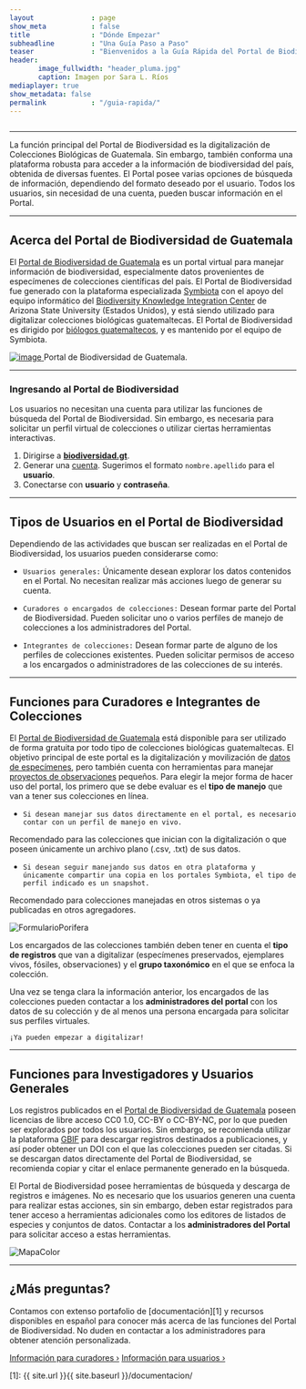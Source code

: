 ```yaml
---
layout              : page
show_meta           : false
title               : "Dónde Empezar"
subheadline         : "Una Guía Paso a Paso"
teaser              : "Bienvenidos a la Guía Rápida del Portal de Biodiversidad de Guatemala. En esta sección pueden encontrar los primeros pasos para utilizar esta plataforma especializada en información de biodiversidad."
header: 
       image_fullwidth: "header_pluma.jpg"
       caption: Imagen por Sara L. Ríos
mediaplayer: true
show_metadata: false           
permalink           : "/guia-rapida/"
---
```


<img class="t60" src="{{ site.urlimg }}biodiversidadgt.jpg" alt="">

---

La función principal del Portal de Biodiversidad es la digitalización de Colecciones Biológicas de Guatemala. Sin embargo, también conforma una plataforma robusta para acceder a la información de biodiversidad del país, obtenida de diversas fuentes. El Portal posee varias opciones de búsqueda de información, dependiendo del formato deseado por el usuario. Todos los usuarios, sin necesidad de una cuenta, pueden buscar información en el Portal.

---

## Acerca del Portal de Biodiversidad de Guatemala

El [Portal de Biodiversidad de Guatemala](https://biodiversidad.gt) es un portal virtual para manejar información de biodiversidad, especialmente datos provenientes de especímenes de colecciones científicas del país. El Portal de Biodiversidad fue generado con la plataforma especializada [Symbiota](https://symbiota.org/es) con el apoyo del equipo informático del [Biodiversity Knowledge Integration Center](https://biokic.asu.edu/) de Arizona State University (Estados Unidos), y está siendo utilizado para digitalizar colecciones biológicas guatemaltecas. El Portal de Biodiversidad es dirigido por [biólogos guatemaltecos](https://biodiversidadgt.github.io/docs/contactos/), y es mantenido por el equipo de Symbiota.

[![image](https://github.com/biodiversidadgt/docs/blob/gh-pages/images/Portal.jpg?raw=true)
](https://biodiversidad.gt)
Portal de Biodiversidad de Guatemala.

----

### Ingresando al Portal de Biodiversidad

Los usuarios no necesitan una cuenta para utilizar las funciones de búsqueda del Portal de Biodiversidad. Sin embargo, es necesaria para solicitar un perfil virtual de colecciones o utilizar ciertas herramientas interactivas. 

1. Dirigirse a [**biodiversidad.gt**](https://biodiversidad.gt).
1. Generar una [cuenta](https://biodiversidad.gt/portal/profile/newprofile.php). Sugerimos el formato `nombre.apellido` para el **usuario**.
1. Conectarse con **usuario** y **contraseña**.

---

## Tipos de Usuarios en el Portal de Biodiversidad

Dependiendo de las actividades que buscan ser realizadas en el Portal de Biodiversidad, los usuarios pueden considerarse como:

- `Usuarios generales:` Únicamente desean explorar los datos contenidos en el Portal. No necesitan realizar más acciones luego de generar su cuenta.

- `Curadores o encargados de colecciones:` Desean formar parte del Portal de Biodiversidad. Pueden solicitar uno o varios perfiles de manejo de colecciones a los administradores del Portal.

- `Integrantes de colecciones:` Desean formar parte de alguno de los perfiles de colecciones existentes. Pueden solicitar permisos de acceso a los encargados o administradores de las colecciones de su interés.

---

## Funciones para Curadores e Integrantes de Colecciones

El [Portal de Biodiversidad de Guatemala](https://biodiversidad.gt) está disponible para ser utilizado de forma gratuita por todo tipo de colecciones biológicas guatemaltecas. El objetivo principal de este portal es la digitalización y movilización de [datos de especímenes](https://biodiversidad.gt/portal/collections/list.php?db=21&hasimages=1&taxa=Solanaceae&usethes=1&taxontype=2), pero también cuenta con herramientas para manejar [proyectos de observaciones](https://biodiversidad.gt/portal/collections/list.php?db=7&reset=1&country=Guatemala&state=&county=) pequeños. Para elegir la mejor forma de hacer uso del portal, los primero que se debe evaluar es el **tipo de manejo** que van a tener sus colecciones en línea.

- `Si desean manejar sus datos directamente en el portal, es necesario contar con un perfil de manejo en vivo.`

Recomendado para las colecciones que inician con la digitalización o que poseen únicamente un archivo plano (.csv, .txt) de sus datos.

- `Si desean seguir manejando sus datos en otra plataforma y únicamente compartir una copia en los portales Symbiota, el tipo de perfil indicado es un snapshot.`

Recomendado para colecciones manejadas en otros sistemas o ya publicadas en otros agregadores.

![FormularioPorifera](https://github.com/biodiversidadgt/docs/assets/69399374/a994435a-493c-41a2-8f37-15bdd9d51a25)


Los encargados de las colecciones también deben tener en cuenta el **tipo de registros** que van a digitalizar (especímenes preservados, ejemplares vivos, fósiles, observaciones) y el **grupo taxonómico** en el que se enfoca la colección.

Una vez se tenga clara la información anterior, los encargados de las colecciones pueden contactar a los **administradores del portal** con los datos de su colección y de al menos una persona encargada para solicitar sus perfiles virtuales.

`¡Ya pueden empezar a digitalizar!`

---

## Funciones para Investigadores y Usuarios Generales

Los registros publicados en el [Portal de Biodiversidad de Guatemala](https://biodiversidad.gt) poseen licencias de libre acceso CC0 1.0, CC-BY o CC-BY-NC, por lo que pueden ser explorados por todos los usuarios. Sin embargo, se recomienda utilizar la plataforma [GBIF](https://www.gbif.org/installation/81a4adb0-0d86-420e-8b5e-7583985d1b6f) para descargar registros destinados a publicaciones, y así poder obtener un DOI con el que las colecciones pueden ser citadas. Si se descargan datos directamente del Portal de Biodiversidad, se recomienda copiar y citar el enlace permanente generado en la búsqueda.

El Portal de Biodiversidad posee herramientas de búsqueda y descarga de registros e imágenes. No es necesario que los usuarios generen una cuenta para realizar estas acciones, sin sin embargo, deben estar registrados para tener acceso a herramientas adicionales como los editores de listados de especies y conjuntos de datos. Contactar a los **administradores del Portal** para solicitar acceso a estas herramientas.

![MapaColor](https://biodiversidadgt.github.io/docs/images/Mapacolor.jpg)

---

## ¿Más preguntas?

Contamos con extenso portafolio de [documentación][1] y recursos disponibles en español para conocer más acerca de las funciones del Portal de Biodiversidad. No duden en contactar a los administradores para obtener atención personalizada.

<a class="radius button small" href="{{ site.url }}{{ site.baseurl }}/curadores/">Información para curadores ›</a>
<a class="radius button small" href="{{ site.url }}{{ site.baseurl }}/usuarios/">Información para usuarios ›</a>


 [1]: {{ site.url }}{{ site.baseurl }}/documentacion/
